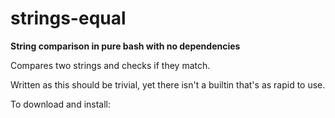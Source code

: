 # strings-equal

**String comparison in pure bash with no dependencies**

Compares two strings and checks if they match.

Written as this should be trivial, yet there isn't a builtin that's as rapid to use.

To download and install: